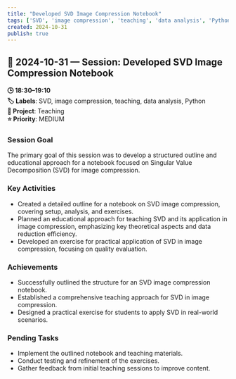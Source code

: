 ```yaml
---
title: "Developed SVD Image Compression Notebook"
tags: ['SVD', 'image compression', 'teaching', 'data analysis', 'Python']
created: 2024-10-31
publish: true
---
```


## 📅 2024-10-31 — Session: Developed SVD Image Compression Notebook

**🕒 18:30–19:10**  
**🏷️ Labels**: SVD, image compression, teaching, data analysis, Python  
**📂 Project**: Teaching  
**⭐ Priority**: MEDIUM  


### Session Goal
The primary goal of this session was to develop a structured outline and educational approach for a notebook focused on Singular Value Decomposition (SVD) for image compression.

### Key Activities
- Created a detailed outline for a notebook on SVD image compression, covering setup, analysis, and exercises.
- Planned an educational approach for teaching SVD and its application in image compression, emphasizing key theoretical aspects and data reduction efficiency.
- Developed an exercise for practical application of SVD in image compression, focusing on quality evaluation.

### Achievements
- Successfully outlined the structure for an SVD image compression notebook.
- Established a comprehensive teaching approach for SVD in image compression.
- Designed a practical exercise for students to apply SVD in real-world scenarios.

### Pending Tasks
- Implement the outlined notebook and teaching materials.
- Conduct testing and refinement of the exercises.
- Gather feedback from initial teaching sessions to improve content.
